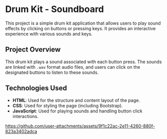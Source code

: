 # Drum Kit - Soundboard

This project is a simple drum kit application that allows users to play sound effects by clicking on buttons or pressing keys. It provides an interactive experience with various sounds and keys.

## Project Overview

This drum kit plays a sound associated with each button press. The sounds are linked with `.wav` format audio files, and users can click on the designated buttons to listen to these sounds.

## Technologies Used

- **HTML**: Used for the structure and content layout of the page.
- **CSS**: Used for styling the page (including Bootstrap).
- **JavaScript**: Used for playing sounds and handling button click interactions.




https://github.com/user-attachments/assets/9f1c22ac-2e11-4260-880f-823a3402adca

